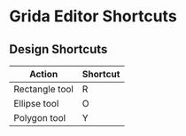 # Grida Editor Shortcuts

## Design Shortcuts

| Action         | Shortcut |
| -------------- | -------- |
| Rectangle tool | R        |
| Ellipse tool   | O        |
| Polygon tool   | Y        |
